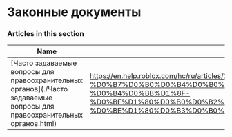 # Законные документы  
### Articles in this section
Name|URL
-|-
[Часто задаваемые вопросы для правоохранительных органов](./Часто задаваемые вопросы для правоохранительных органов.html) |https://en.help.roblox.com/hc/ru/articles/11219680442260-%D0%A7%D0%B0%D1%81%D1%82%D0%BE-%D0%B7%D0%B0%D0%B4%D0%B0%D0%B2%D0%B0%D0%B5%D0%BC%D1%8B%D0%B5-%D0%B2%D0%BE%D0%BF%D1%80%D0%BE%D1%81%D1%8B-%D0%B4%D0%BB%D1%8F-%D0%BF%D1%80%D0%B0%D0%B2%D0%BE%D0%BE%D1%85%D1%80%D0%B0%D0%BD%D0%B8%D1%82%D0%B5%D0%BB%D1%8C%D0%BD%D1%8B%D1%85-%D0%BE%D1%80%D0%B3%D0%B0%D0%BD%D0%BE%D0%B2